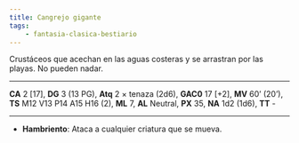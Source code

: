 ```yaml
---
title: Cangrejo gigante
tags:
    - fantasia-clasica-bestiario
---
```

Crustáceos que acechan en las aguas costeras y se arrastran por las playas. No pueden nadar.
___
**CA** 2 [17], **DG** 3 (13 PG), **Atq** 2 × tenaza (2d6), **GAC0** 17 [+2], **MV** 60’ (20’), **TS** M12 V13 P14 A15 H16 (2), **ML** 7, **AL** Neutral, **PX** 35, **NA** 1d2 (1d6), **TT** -
___

- **Hambriento**: Ataca a cualquier criatura que se mueva.

